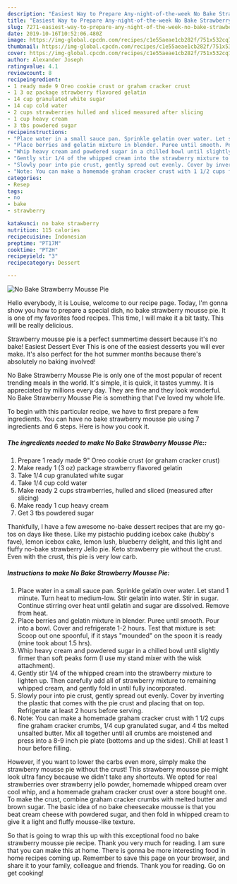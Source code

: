 ```yaml
---
description: "Easiest Way to Prepare Any-night-of-the-week No Bake Strawberry Mousse Pie"
title: "Easiest Way to Prepare Any-night-of-the-week No Bake Strawberry Mousse Pie"
slug: 7271-easiest-way-to-prepare-any-night-of-the-week-no-bake-strawberry-mousse-pie
date: 2019-10-16T10:52:06.480Z
image: https://img-global.cpcdn.com/recipes/c1e55aeae1cb282f/751x532cq70/no-bake-strawberry-mousse-pie-recipe-main-photo.jpg
thumbnail: https://img-global.cpcdn.com/recipes/c1e55aeae1cb282f/751x532cq70/no-bake-strawberry-mousse-pie-recipe-main-photo.jpg
cover: https://img-global.cpcdn.com/recipes/c1e55aeae1cb282f/751x532cq70/no-bake-strawberry-mousse-pie-recipe-main-photo.jpg
author: Alexander Joseph
ratingvalue: 4.1
reviewcount: 8
recipeingredient:
- 1 ready made 9 Oreo cookie crust or graham cracker crust
- 1 3 oz package strawberry flavored gelatin
- 14 cup granulated white sugar
- 14 cup cold water
- 2 cups strawberries hulled and sliced measured after slicing
- 1 cup heavy cream
- 3 tbs powdered sugar
recipeinstructions:
- "Place water in a small sauce pan. Sprinkle gelatin over water. Let stand 1 minute. Turn heat to medium-low. Stir gelatin into water. Stir in sugar. Continue stirring over heat until gelatin and sugar are dissolved. Remove from heat."
- "Place berries and gelatin mixture in blender. Puree until smooth. Pour into a bowl. Cover and refrigerate 1-2 hours. Test that mixture is set: Scoop out one spoonful, if it stays &#34;mounded&#34; on the spoon it is ready (mine took about 1.5 hrs)."
- "Whip heavy cream and powdered sugar in a chilled bowl until slightly firmer than soft peaks form (I use my stand mixer with the wisk attachment)."
- "Gently stir 1/4 of the whipped cream into the strawberry mixture to lighten up. Then carefully add all of strawberry mixture to remaining whipped cream, and gently fold in until fully incorporated."
- "Slowly pour into pie crust, gently spread out evenly. Cover by inverting the plastic that comes with the pie crust and placing that on top. Refrigerate at least 2 hours before serving."
- "Note: You can make a homemade graham cracker crust with 1 1/2 cups fine graham cracker crumbs, 1/4 cup granulated sugar, and 4 tbs melted unsalted butter. Mix all together until all crumbs are moistened and press into a 8-9 inch pie plate (bottoms and up the sides). Chill at least 1 hour before filling."
categories:
- Resep
tags:
- no
- bake
- strawberry

katakunci: no bake strawberry
nutrition: 115 calories
recipecuisine: Indonesian
preptime: "PT17M"
cooktime: "PT2H"
recipeyield: "3"
recipecategory: Dessert

---
```



![No Bake Strawberry Mousse Pie](https://img-global.cpcdn.com/recipes/c1e55aeae1cb282f/751x532cq70/no-bake-strawberry-mousse-pie-recipe-main-photo.jpg)

Hello everybody, it is Louise, welcome to our recipe page. Today, I'm gonna show you how to prepare a special dish, no bake strawberry mousse pie. It is one of my favorites food recipes. This time, I will make it a bit tasty. This will be really delicious.

Strawberry mousse pie is a perfect summertime dessert because it&#39;s no bake! Easiest Dessert Ever This is one of the easiest desserts you will ever make. It&#39;s also perfect for the hot summer months because there&#39;s absolutely no baking involved!

No Bake Strawberry Mousse Pie is only one of the most popular of recent trending meals in the world. It's simple, it is quick, it tastes yummy. It is appreciated by millions every day. They are fine and they look wonderful. No Bake Strawberry Mousse Pie is something that I've loved my whole life.


To begin with this particular recipe, we have to first prepare a few ingredients. You can have no bake strawberry mousse pie using 7 ingredients and 6 steps. Here is how you cook it.

##### The ingredients needed to make No Bake Strawberry Mousse Pie::

1. Prepare 1 ready made 9&#34; Oreo cookie crust (or graham cracker crust)
1. Make ready 1 (3 oz) package strawberry flavored gelatin
1. Take 1/4 cup granulated white sugar
1. Take 1/4 cup cold water
1. Make ready 2 cups strawberries, hulled and sliced (measured after slicing)
1. Make ready 1 cup heavy cream
1. Get 3 tbs powdered sugar


Thankfully, I have a few awesome no-bake dessert recipes that are my go-tos on days like these. Like my pistachio pudding icebox cake (hubby&#39;s fave), lemon icebox cake, lemon lush, blueberry delight, and this light and fluffy no-bake strawberry Jello pie. Keto strawberry pie without the crust. Even with the crust, this pie is very low carb. 

##### Instructions to make No Bake Strawberry Mousse Pie:

1. Place water in a small sauce pan. Sprinkle gelatin over water. Let stand 1 minute. Turn heat to medium-low. Stir gelatin into water. Stir in sugar. Continue stirring over heat until gelatin and sugar are dissolved. Remove from heat.
1. Place berries and gelatin mixture in blender. Puree until smooth. Pour into a bowl. Cover and refrigerate 1-2 hours. Test that mixture is set: Scoop out one spoonful, if it stays &#34;mounded&#34; on the spoon it is ready (mine took about 1.5 hrs).
1. Whip heavy cream and powdered sugar in a chilled bowl until slightly firmer than soft peaks form (I use my stand mixer with the wisk attachment).
1. Gently stir 1/4 of the whipped cream into the strawberry mixture to lighten up. Then carefully add all of strawberry mixture to remaining whipped cream, and gently fold in until fully incorporated.
1. Slowly pour into pie crust, gently spread out evenly. Cover by inverting the plastic that comes with the pie crust and placing that on top. Refrigerate at least 2 hours before serving.
1. Note: You can make a homemade graham cracker crust with 1 1/2 cups fine graham cracker crumbs, 1/4 cup granulated sugar, and 4 tbs melted unsalted butter. Mix all together until all crumbs are moistened and press into a 8-9 inch pie plate (bottoms and up the sides). Chill at least 1 hour before filling.


However, if you want to lower the carbs even more, simply make the strawberry mousse pie without the crust! This strawberry mousse pie might look ultra fancy because we didn&#39;t take any shortcuts. We opted for real strawberries over strawberry jello powder, homemade whipped cream over cool whip, and a homemade graham cracker crust over a store bought one. To make the crust, combine graham cracker crumbs with melted butter and brown sugar. The basic idea of no bake cheesecake mousse is that you beat cream cheese with powdered sugar, and then fold in whipped cream to give it a light and fluffy mousse-like texture. 

So that is going to wrap this up with this exceptional food no bake strawberry mousse pie recipe. Thank you very much for reading. I am sure that you can make this at home. There is gonna be more interesting food in home recipes coming up. Remember to save this page on your browser, and share it to your family, colleague and friends. Thank you for reading. Go on get cooking!
